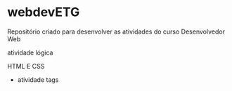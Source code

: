 # webdevETG

Repositório criado para desenvolver as atividades do curso Desenvolvedor Web

atividade lógica

HTML E CSS
- atividade tags
